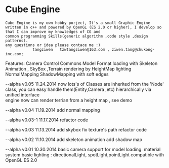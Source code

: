 Cube Engine
===================
	Cube Engine is my own hobby porject, It's a small Graphic Engine written in c++ and powered by OpenGL (ES 2.0 or higher), I develop so that I can improve my knowledges of CG and 
	common programming Skills(generic algorithm ,code style ,design patterns).
	any questions or idea please contace me :) 
				tangziwen 	tzwtangziwen@163.com , ziwen.tang@chukong-inc.com;
Features:
	Camera Control
	Commons Model Format loading with Skeleton Animation , SkyBox ,Terrain rendering by HeightMap
	lighting
	NormalMapping 
	ShadowMapping with soft edges

--alpha v0.05 11.24.2014
now lots's of Classes are inherited from the 'Node' class, you can easy handle them(Entity,Camera ,etc) hierarchically via unified interface  
engine now can render terrian from a height map , see demo

--alpha v0.04 11.19.2014
add normal mapping

--alpha v0.03-1 11.17.2014
refactor code

--alpha v0.03 11.13.2014
add skybox
fix texture's path 
refactor code

--alpha v0.02 11.10.2014
add skeleton animation
add shadow map

--alpha v0.01 10.30.2014
basic camera
support for model loading.
material system
basic lighting : directionalLight, spotLight,pointLight
compatible with OpenGL ES 2.0
